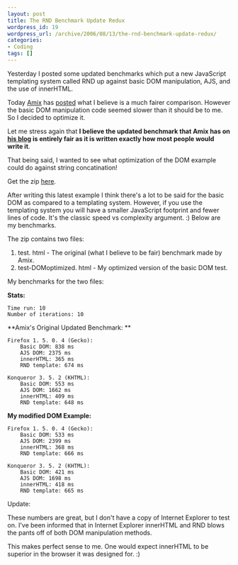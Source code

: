 ```yaml
--- 
layout: post
title: The RND Benchmark Update Redux
wordpress_id: 19
wordpress_url: /archive/2006/08/13/the-rnd-benchmark-update-redux/
categories: 
- Coding
tags: []
---
```


Yesterday I posted some updated benchmarks which put a new JavaScript templating system called RND up against basic DOM manipulation, AJS, and the use of innerHTML. 

Today [Amix](http://amix.dk "amix.dk") has [posted](http://amix.dk/index.py/permanentLink?id=163#comments "RND template redux") what I believe is a much fairer comparison. However the basic DOM manipulation code seemed slower than it should be to me. So I decided to optimize it. 

Let me stress again that **I believe the updated benchmark that Amix has on [his blog](http://amix.dk "amix.dk") is entirely fair as it is written exactly how most people would write it**. 

That being said, I wanted to see what optimization of the DOM example could do against string concatination!

Get the zip [here](/images/posts/2006/08/html_rnd_benchmark-updated3.zip "html_rnd_benchmark-updated3.zip").

<!--more-->

After writing this latest example I think there's a lot to be said for the basic DOM as compared to a templating system. However, if you use the templating system you will have a smaller JavaScript footprint and fewer lines of code. It's the classic speed vs complexity argument. :) Below are my benchmarks. 

The zip contains two files:

1. test. html - The original (what I believe to be fair) benchmark made by Amix.
2. test-DOMoptimized. html - My optimized version of the basic DOM test.

My benchmarks for the two files:

**Stats:**

    Time run: 10
    Number of iterations: 10

**Amix's Original Updated Benchmark: **

    Firefox 1. 5. 0. 4 (Gecko):
        Basic DOM: 838 ms
        AJS DOM: 2375 ms
        innerHTML: 365 ms
        RND template: 674 ms

    Konqueror 3. 5. 2 (KHTML):
        Basic DOM: 553 ms
        AJS DOM: 1662 ms
        innerHTML: 409 ms
        RND template: 648 ms

**My modified DOM Example:**

    Firefox 1. 5. 0. 4 (Gecko):
        Basic DOM: 533 ms
        AJS DOM: 2399 ms
        innerHTML: 368 ms
        RND template: 666 ms

    Konqueror 3. 5. 2 (KHTML):
        Basic DOM: 421 ms
        AJS DOM: 1698 ms
        innerHTML: 418 ms
        RND template: 665 ms

Update:

These numbers are great, but I don't have a copy of Internet Explorer to test on. I've been informed that in Internet Explorer innerHTML and RND blows the pants off of both DOM manipulation methods. 

This makes perfect sense to me. One would expect innerHTML to be superior in the browser it was designed for. :)


